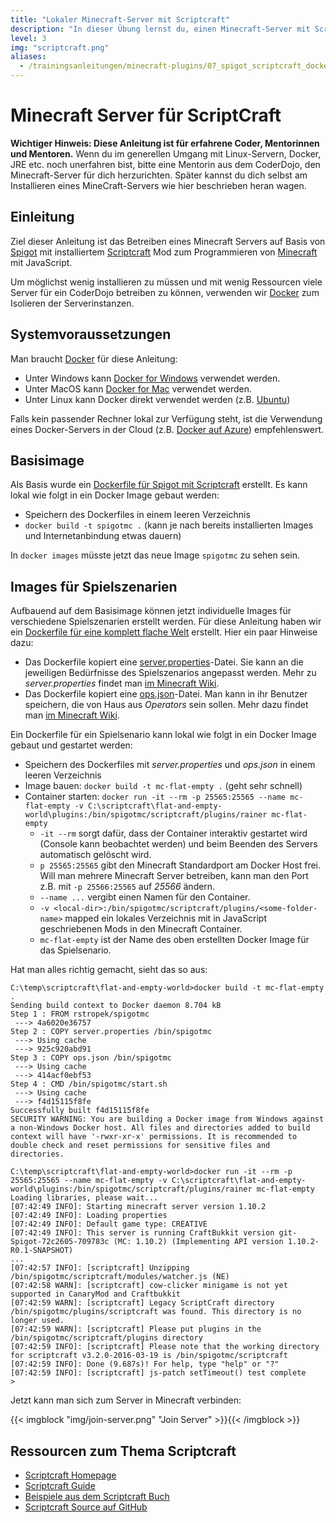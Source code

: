 ```yaml
---
title: "Lokaler Minecraft-Server mit Scriptcraft"
description: "In dieser Übung lernst du, einen Minecraft-Server mit Scriptcraft auf deinem Computer zu installieren."
level: 3
img: "scriptcraft.png"
aliases:
  - /trainingsanleitungen/minecraft-plugins/07_spigot_scriptcraft_docker.html
---
```


# Minecraft Server für ScriptCraft

**Wichtiger Hinweis: Diese Anleitung ist für erfahrene Coder, Mentorinnen und Mentoren.** Wenn du im generellen Umgang mit Linux-Servern, Docker, JRE etc. noch unerfahren bist, bitte eine Mentorin aus dem CoderDojo, den Minecraft-Server für dich herzurichten. Später kannst du dich selbst am Installieren eines MineCraft-Servers wie hier beschrieben heran wagen.


## Einleitung

Ziel dieser Anleitung ist das Betreiben eines Minecraft Servers auf Basis von [Spigot](https://www.spigotmc.org/wiki/about-spigot/) mit installiertem [Scriptcraft](http://scriptcraftjs.org/) Mod zum Programmieren von [Minecraft](https://minecraft.net/de/) mit JavaScript.

Um möglichst wenig installieren zu müssen und mit wenig Ressourcen viele Server für ein CoderDojo betreiben zu können, verwenden wir [Docker](https://www.docker.com/) zum Isolieren der Serverinstanzen.


## Systemvoraussetzungen

Man braucht [Docker](https://www.docker.com/) für diese Anleitung:

* Unter Windows kann [Docker for Windows](https://docs.docker.com/engine/installation/windows/#/docker-for-windows) verwendet werden.
* Unter MacOS kann [Docker for Mac](https://docs.docker.com/engine/installation/mac/#/docker-for-mac) verwendet werden.
* Unter Linux kann Docker direkt verwendet werden (z.B. [Ubuntu](https://docs.docker.com/engine/installation/linux/ubuntulinux/))

Falls kein passender Rechner lokal zur Verfügung steht, ist die Verwendung eines Docker-Servers in der Cloud (z.B. [Docker auf Azure](https://github.com/Azure/azure-quickstart-templates/tree/master/docker-simple-on-ubuntu)) empfehlenswert.


## Basisimage

Als Basis wurde ein [Dockerfile für Spigot mit Scriptcraft](base-image/Dockerfile) erstellt. Es kann lokal wie folgt in ein Docker Image gebaut werden:

* Speichern des Dockerfiles in einem leeren Verzeichnis
* `docker build -t spigotmc .` (kann je nach bereits installierten Images und Internetanbindung etwas dauern)

In `docker images` müsste jetzt das neue Image `spigotmc` zu sehen sein.


## Images für Spielszenarien

Aufbauend auf dem Basisimage können jetzt individuelle Images für verschiedene Spielszenarien erstellt werden. Für diese Anleitung haben wir ein [Dockerfile für eine komplett flache Welt](https://github.com/coderdojo-linz/coderdojo-linz.github.io/tree/master/uebungsanleitungen/programmieren/minecraft/plugins/07_spigot_scriptcraft_docker/flat-and-empty-world/Dockerfile) erstellt. Hier ein paar Hinweise dazu:

* Das Dockerfile kopiert eine [server.properties](https://github.com/coderdojo-linz/coderdojo-linz.github.io/tree/master/uebungsanleitungen/programmieren/minecraft/plugins/07_spigot_scriptcraft_docker/flat-and-empty-world/server.properties)-Datei. Sie kann an die jeweiligen Bedürfnisse des Spielszenarios angepasst werden. Mehr zu *server.properties* findet man [im Minecraft Wiki](http://minecraft-de.gamepedia.com/Server.properties).
* Das Dockerfile kopiert eine [ops.json](https://github.com/coderdojo-linz/coderdojo-linz.github.io/tree/master/uebungsanleitungen/programmieren/minecraft/plugins/07_spigot_scriptcraft_docker/flat-and-empty-world/server.properties)-Datei. Man kann in ihr Benutzer speichern, die von Haus aus *Operators* sein sollen. Mehr dazu findet man [im  Minecraft Wiki](http://minecraft-de.gamepedia.com/Server.properties#ops.json).

Ein Dockerfile für ein Spielsenario kann lokal wie folgt in ein Docker Image gebaut und gestartet werden:

* Speichern des Dockerfiles mit *server.properties* und *ops.json* in einem leeren Verzeichnis
* Image bauen: `docker build -t mc-flat-empty .` (geht sehr schnell)
* Container starten: `docker run -it --rm -p 25565:25565 --name mc-flat-empty -v C:\scriptcraft\flat-and-empty-world\plugins:/bin/spigotmc/scriptcraft/plugins/rainer mc-flat-empty`
  * `-it --rm` sorgt dafür, dass der Container interaktiv gestartet wird (Console kann beobachtet werden) und beim Beenden des Servers automatisch gelöscht wird.
  * `p 25565:25565` gibt den Minecraft Standardport am Docker Host frei. Will man mehrere Minecraft Server betreiben, kann man den Port z.B. mit `-p 25566:25565` auf *25566* ändern.
  * `--name ...` vergibt einen Namen für den Container.
  * `-v <local-dir>:/bin/spigotmc/scriptcraft/plugins/<some-folder-name>` mapped ein lokales Verzeichnis mit in JavaScript geschriebenen Mods in den Minecraft Container.
  * `mc-flat-empty` ist der Name des oben erstellten Docker Image für das Spielsenario.

Hat man alles richtig gemacht, sieht das so aus:

```shell
C:\temp\scriptcraft\flat-and-empty-world>docker build -t mc-flat-empty .
Sending build context to Docker daemon 8.704 kB
Step 1 : FROM rstropek/spigotmc
 ---> 4a6020e36757
Step 2 : COPY server.properties /bin/spigotmc
 ---> Using cache
 ---> 925c920abd91
Step 3 : COPY ops.json /bin/spigotmc
 ---> Using cache
 ---> 414acf0ebf53
Step 4 : CMD /bin/spigotmc/start.sh
 ---> Using cache
 ---> f4d15115f8fe
Successfully built f4d15115f8fe
SECURITY WARNING: You are building a Docker image from Windows against a non-Windows Docker host. All files and directories added to build context will have '-rwxr-xr-x' permissions. It is recommended to double check and reset permissions for sensitive files and directories.

C:\temp\scriptcraft\flat-and-empty-world>docker run -it --rm -p 25565:25565 --name mc-flat-empty -v C:\scriptcraft\flat-and-empty-world\plugins:/bin/spigotmc/scriptcraft/plugins/rainer mc-flat-empty
Loading libraries, please wait...
[07:42:49 INFO]: Starting minecraft server version 1.10.2
[07:42:49 INFO]: Loading properties
[07:42:49 INFO]: Default game type: CREATIVE
[07:42:49 INFO]: This server is running CraftBukkit version git-Spigot-72c2605-709783c (MC: 1.10.2) (Implementing API version 1.10.2-R0.1-SNAPSHOT)
...
[07:42:57 INFO]: [scriptcraft] Unzipping /bin/spigotmc/scriptcraft/modules/watcher.js (NE)
[07:42:58 WARN]: [scriptcraft] cow-clicker minigame is not yet supported in CanaryMod and Craftbukkit
[07:42:59 WARN]: [scriptcraft] Legacy ScriptCraft directory /bin/spigotmc/plugins/scriptcraft was found. This directory is no longer used.
[07:42:59 WARN]: [scriptcraft] Please put plugins in the /bin/spigotmc/scriptcraft/plugins directory
[07:42:59 INFO]: [scriptcraft] Please note that the working directory for scriptcraft v3.2.0-2016-03-19 is /bin/spigotmc/scriptcraft
[07:42:59 INFO]: Done (9.687s)! For help, type "help" or "?"
[07:42:59 INFO]: [scriptcraft] js-patch setTimeout() test complete
>
```

Jetzt kann man sich zum Server in Minecraft verbinden:

{{< imgblock "img/join-server.png" "Join Server" >}}{{< /imgblock >}}


## Ressourcen zum Thema Scriptcraft

* [Scriptcraft Homepage](http://scriptcraftjs.org/)
* [Scriptcraft Guide](https://github.com/walterhiggins/ScriptCraft/blob/master/docs/YoungPersonsGuideToProgrammingMinecraft.md)
* [Beispiele aus dem Scriptcraft Buch](https://github.com/walterhiggins/Writing-Minecraft-Plugins)
* [Scriptcraft Source auf GitHub](https://github.com/walterhiggins/ScriptCraft)

